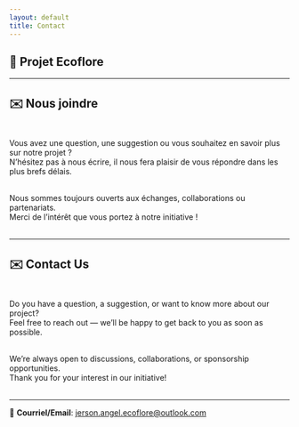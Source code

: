 ```yaml
---
layout: default
title: Contact
---
```

## 🌱 Projet Ecoflore
---

## ✉️ Nous joindre<br><br>

Vous avez une question, une suggestion ou vous souhaitez en savoir plus sur notre projet ?<br>
N’hésitez pas à nous écrire, il nous fera plaisir de vous répondre dans les plus brefs délais.<br><br>

Nous sommes toujours ouverts aux échanges, collaborations ou partenariats.<br>
Merci de l’intérêt que vous portez à notre initiative !<br><br>

---

## ✉️ Contact Us<br><br>

Do you have a question, a suggestion, or want to know more about our project?<br>
Feel free to reach out — we’ll be happy to get back to you as soon as possible.<br><br>

We’re always open to discussions, collaborations, or sponsorship opportunities.<br>
Thank you for your interest in our initiative!<br><br>

---

📧 **Courriel/Email**:  [jerson.angel.ecoflore@outlook.com](mailto:jerson.angel.ecoflore@outlook.com)<br>

